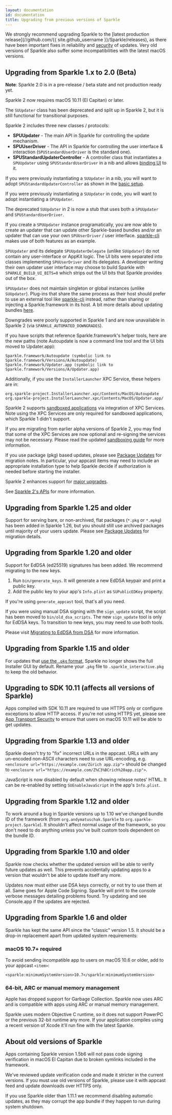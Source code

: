 ```yaml
---
layout: documentation
id: documentation
title: Upgrading from previous versions of Sparkle
---
```


We strongly recommend upgrading Sparkle to the [latest production release](//github.com/{{ site.github_username }}/Sparkle/releases), as there have been important fixes in reliability and [security](/documentation/security) of updates. Very old versions of Sparkle also suffer some incompatibilities with the latest macOS versions.

## Upgrading from Sparkle 1.x to 2.0 (Beta)

**Note**: Sparkle 2.0 is in a pre-release / beta state and not production ready yet.

Sparkle 2 now requires macOS 10.11 (El Capitan) or later.

The `SUUpdater` class has been deprecated and split up in Sparkle 2, but it is still functional for transitional purposes.

Sparkle 2 includes three new classes / protocols:
* **SPUUpdater** - The main API in Sparkle for controlling the update mechanism.
* **SPUUserDriver** - The API in Sparkle for controlling the user interface & interaction (`SPUStandardUserDriver` is the standard one).
* **SPUStandardUpdaterController** - A controller class that instantiates a `SPUUpdater` using `SPUStandardUserDriver` in a nib and allows [binding UI](/documentation/preferences-ui#sparkle-2x-beta) to it.

If you were previously instantiating a `SUUpdater` in a nib, you will want to adopt `SPUStandardUpdaterController` as shown in the [basic setup](/documentation#2-set-up-a-sparkle-updater-object).

If you were previously instantiating a `SUUpdater` in code, you will want to adopt instantiating a `SPUUpdater`.

The deprecated `SUUpdater` in 2 is now a stub that uses both a `SPUUpdater` and `SPUStandardUserDriver`.

If you create a `SPUUpdater` instance programatically, you are now able to create an updater that can update other Sparkle-based bundles and/or an updater that can use your own `SPUUserDriver` / user interface. [sparkle-cli](/documentation/sparkle-cli) makes use of both features as an example.

`SPUUpdater` and its delegate `SPUUpdaterDelegate` (unlike `SUUpdater`) do not contain any user-interface or AppKit logic. The UI bits were separated into classes implementing `SPUUserDriver` and its delegates. A developer writing their own updater user interface may choose to build Sparkle with `SPARKLE_BUILD_UI_BITS=0` which strips out the UI bits that Sparkle provides out of the box.

`SPUUpdater` does not maintain singleton or global instances (unlike `SUUpdater`). Plug-ins that share the same process as their host should prefer to use an external tool like [sparkle-cli](/documentation/sparkle-cli) instead, rather than sharing or injecting a Sparkle.framework in its host. A bit more details about updating bundles [here](/documentation/bundles#sparkle-2x-beta).

Downgrades were poorly supported in Sparkle 1 and are now unavailable in Sparkle 2 (via `SPARKLE_AUTOMATED_DOWNGRADES`).

If you have scripts that reference Sparkle.framework's helper tools, here are the new paths (note Autoupdate is now a command line tool and the UI bits moved to Updater.app):
```
Sparkle.framework/Autoupdate (symbolic link to Sparkle.framework/Versions/A/Autoupdate)
Sparkle.framework/Updater.app (symbolic link to Sparkle.framework/Versions/A/Updater.app)
```

Additionally, if you use the `InstallerLauncher` XPC Service, these helpers are in:
```
org.sparkle-project.InstallerLauncher.xpc/Contents/MacOS/Autoupdate
org.sparkle-project.InstallerLauncher.xpc/Contents/MacOS/Updater.app/
```

Sparkle 2 supports [sandboxed applications](/documentation/sandboxing) via integration of XPC Services. Note using the XPC Services are only required for sandboxed applications, which Sparkle 1 didn't support.

If you are migrating from earlier alpha versions of Sparkle 2, you may find that some of the XPC Services are now optional and re-signing the services may not be necessary. Please read the updated [sandboxing guide](/documentation/sandboxing) for more information.

If you use package (pkg) based updates, please see [Package Updates](/documentation/package-updates) for migration notes. In particular, your appcast items may need to include an appropriate installation type to help Sparkle decide if authorization is needed before starting the installer.

Sparkle 2 enhances support for [major upgrades](/documentation/publishing#Major-upgrades).

See [Sparkle 2's APIs](/documentation/customization#sparkle-2x-apis-beta) for more information.

## Upgrading from Sparkle 1.25 and older

Support for serving bare, or non-archived, flat packages (`*.pkg` or `*.mpkg`) has been added in Sparkle 1.26, but you should still use archived packages until majority of your users update. Please see [Package Updates](/documentation/package-updates) for migration details.

## Upgrading from Sparkle 1.20 and older

Support for EdDSA (ed25519) signatures has been added. We recommend migrating to the new keys.

 1. Run `bin/generate_keys`. It will generate a new EdDSA keypair and print a public key.
 2. Add the public key to your app's `Info.plist` as `SUPublicEDKey` property.

If you're using `generate_appcast` tool, that's all you need.

If you were using manual DSA signing with the `sign_update` script, the script has been moved to `bin/old_dsa_scripts`. The new `sign_update` tool is only for EdDSA keys. To transition to new keys, you may need to use both tools.

Please visit [Migrating to EdDSA from DSA](/documentation/eddsa-migration) for more information.

## Upgrading from Sparkle 1.15 and older

For updates that [use the `.pkg` format](https://sparkle-project.org/documentation/package-updates/), Sparkle no longer shows the full Installer GUI by default. Rename your `.pkg` file to `.sparkle_interactive.pkg` to keep the old behavior.

## Upgrading to SDK 10.11 (affects all versions of Sparkle)

Apps compiled with SDK 10.11 are required to use HTTPS only or configure exceptions to allow HTTP access. If you're not using HTTPS yet, please see [App Transport Security](/documentation/app-transport-security/) to ensure that users on macOS 10.11 will be able to get updates.

## Upgrading from Sparkle 1.13 and older

Sparkle doesn't try to "fix" incorrect URLs in the appcast. URLs with any un-encoded non-ASCII characters need to use URL-encoding, e.g. `<enclosure url="https://example.com/Zürich app.zip">` should be changed to `<enclosure url="https://example.com/Z%C3%BCrich%20app.zip">`.

JavaScript is now disabled by default when showing release notes' HTML. It can be re-enabled by setting `SUEnableJavaScript` in the app's `Info.plist`.

## Upgrading from Sparkle 1.12 and older

To work around a bug in Sparkle versions up to 1.10 we've changed bundle ID of the framework (from `org.andymatuschak.Sparkle` to `org.sparkle-project.Sparkle`). It shouldn't affect normal usage of the framework, so you don't need to do anything unless you've built custom tools dependent on the bundle ID.

## Upgrading from Sparkle 1.10 and older

Sparkle now checks whether the updated version will be able to verify future updates as well. This prevents accidentally updating apps to a version that wouldn't be able to update itself any more.

Updates now must either use DSA keys correctly, or not try to use them at all. Same goes for Apple Code Signing. Sparkle will print to the console verbose messages detailing problems found. Try updating and see Console.app if the updates are rejected.

## Upgrading from Sparkle 1.6 and older

Sparkle has kept the same API since the "classic" version 1.5. It should be a drop-in replacement apart from updated system requirements:

### macOS 10.7+ required

To avoid sending incompatible app to users on macOS 10.6 or older, add to your appcast `<item>`:

    <sparkle:minimumSystemVersion>10.7</sparkle:minimumSystemVersion>

### 64-bit, ARC or manual memory management

Apple has dropped support for Garbage Collection. Sparkle now uses ARC and is compatible with apps using ARC or manual memory management.

Sparkle uses modern Objective C runtime, so it does not support PowerPC or the previous 32-bit runtime any more. If your application compiles using a recent version of Xcode it'll run fine with the latest Sparkle.

## About old versions of Sparkle

Apps containing Sparkle version 1.5b6 will not pass code signing verification in macOS El Capitan due to broken symlinks included in the framework.

We've reviewed update verification code and made it stricter in the current versions. If you must use old versions of Sparkle, please use it with appcast feed and update downloads over HTTPS only.

If you use Sparkle older than 1.11.1 we recommend disabling automatic updates, as they may corrupt the app bundle if they happen to run during system shutdown.
